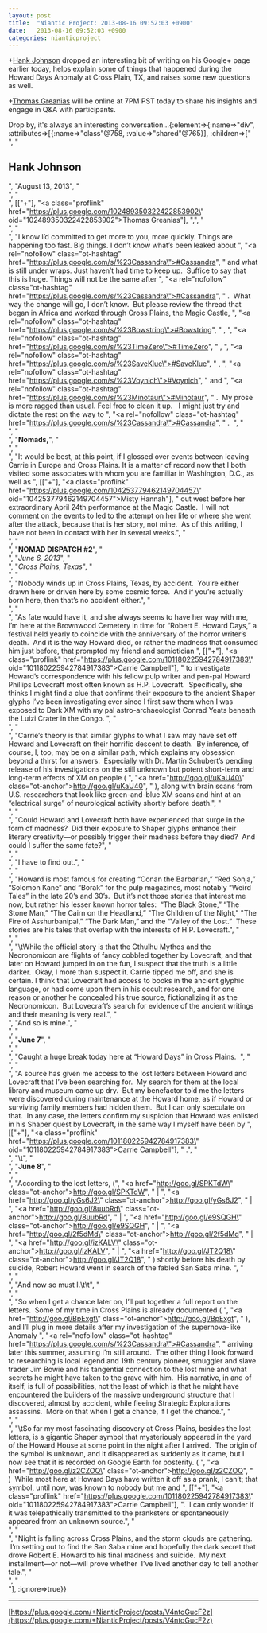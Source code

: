 ```yaml
---
layout: post
title:  "Niantic Project: 2013-08-16 09:52:03 +0900"
date:   2013-08-16 09:52:03 +0900
categories: nianticproject
---
```

+[Hank Johnson](https://plus.google.com/117792105926525258257 "") dropped an interesting bit of writing on his Google+ page earlier today, helps explain some of things that happened during the Howard Days Anomaly at Cross Plain, TX, and raises some new questions as well.

+[Thomas Greanias](https://plus.google.com/102489350322422853902 "") will be online at 7PM PST today to share his insights and engage in Q&amp;A with participants.

Drop by, it's always an interesting conversation...{:element=>{:name=>"div", :attributes=>[{:name=>"class"@758, :value=>"shared"@765}], :children=>["<br />", "<h2>Hank Johnson</h2>", "August 13, 2013", "<br />", "<br />", [["+"], "<a class=\"proflink\" href=\"https://plus.google.com/102489350322422853902\" oid=\"102489350322422853902\">Thomas Greanias</a>"], ",", "<br />", "<br />", "I know I’d committed to get more to you, more quickly. Things are happening too fast. Big things. I don’t know what’s been leaked about  ", "<a rel=\"nofollow\" class=\"ot-hashtag\" href=\"https://plus.google.com/s/%23Cassandra\">#Cassandra</a>", "  and what is still under wraps. Just haven’t had time to keep up.  Suffice to say that this is huge. Things will not be the same after  ", "<a rel=\"nofollow\" class=\"ot-hashtag\" href=\"https://plus.google.com/s/%23Cassandra\">#Cassandra</a>", " .  What way the change will go, I don’t know.  But please review the thread that began in Africa and worked through Cross Plains, the Magic Castle,  ", "<a rel=\"nofollow\" class=\"ot-hashtag\" href=\"https://plus.google.com/s/%23Bowstring\">#Bowstring</a>", " ,  ", "<a rel=\"nofollow\" class=\"ot-hashtag\" href=\"https://plus.google.com/s/%23TimeZero\">#TimeZero</a>", " ,  ", "<a rel=\"nofollow\" class=\"ot-hashtag\" href=\"https://plus.google.com/s/%23SaveKlue\">#SaveKlue</a>", " ,  ", "<a rel=\"nofollow\" class=\"ot-hashtag\" href=\"https://plus.google.com/s/%23Voynich\">#Voynich</a>", "  and  ", "<a rel=\"nofollow\" class=\"ot-hashtag\" href=\"https://plus.google.com/s/%23Minotaur\">#Minotaur</a>", " .  My prose is more ragged than usual. Feel free to clean it up.   I might just try and dictate the rest on the way to  ", "<a rel=\"nofollow\" class=\"ot-hashtag\" href=\"https://plus.google.com/s/%23Cassandra\">#Cassandra</a>", " .  ", "<br />", "<br />", "<b>Nomads,</b>", "<br />", "<br />", "It would be best, at this point, if I glossed over events between leaving Carrie in Europe and Cross Plains. It is a matter of record now that I both visited some associates with whom you are familiar in Washington, D.C., as well as ", [["+"], "<a class=\"proflink\" href=\"https://plus.google.com/104253779462149704457\" oid=\"104253779462149704457\">Misty Hannah</a>"], " out west before her extraordinary April 24th performance at the Magic Castle.  I will not comment on the events to led to the attempt on her life or where she went after the attack, because that is her story, not mine.  As of this writing, I have not been in contact with her in several weeks.", "<br />", "<br />", "<b>NOMAD DISPATCH #2</b>", "<br />", "<i>June 6, 2013</i>", "<br />", "<i>Cross Plains, Texas</i>", "<br />", "<br />", "Nobody winds up in Cross Plains, Texas, by accident.  You’re either drawn here or driven here by some cosmic force.  And if you’re actually born here, then that’s no accident either.", "<br />", "<br />", "As fate would have it, and she always seems to have her way with me, I’m here at the Brownwood Cemetery in time for “Robert E. Howard Days,” a festival held yearly to coincide with the anniversary of the horror writer’s death.  And it is the way Howard died, or rather the madness that consumed him just before, that prompted my friend and semiotician ", [["+"], "<a class=\"proflink\" href=\"https://plus.google.com/101180225942784917383\" oid=\"101180225942784917383\">Carrie Campbell</a>"], " to investigate Howard’s correspondence with his fellow pulp writer and pen-pal Howard Phillips Lovecraft most often known as H.P. Lovecraft.  Specifically, she thinks I might find a clue that confirms their exposure to the ancient Shaper glyphs I’ve been investigating ever since I first saw them when I was exposed to Dark XM with my pal astro-archaeologist Conrad Yeats beneath the Luizi Crater in the Congo. ", "<br />", "<br />", "Carrie’s theory is that similar glyphs to what I saw may have set off Howard and Lovecraft on their horrific descent to death.  By inference, of course, I, too, may be on a similar path, which explains my obsession beyond a thirst for answers.  Especially with Dr. Martin Schubert’s pending release of his investigations on the still unknown but potent short-term and long-term effects of XM on people ( ", "<a href=\"http://goo.gl/uKaU40\" class=\"ot-anchor\">http://goo.gl/uKaU40</a>", " ), along with brain scans from U.S. researchers that look like green-and-blue XM scans and hint at an “electrical surge” of neurological activity shortly before death.", "<br />", "<br />", "Could Howard and Lovecraft both have experienced that surge in the form of madness?  Did their exposure to Shaper glyphs enhance their literary creativity—or possibly trigger their madness before they died?  And could I suffer the same fate?", "<br />", "<br />", "I have to find out.", "<br />", "<br />", "Howard is most famous for creating “Conan the Barbarian,” “Red Sonja,” “Solomon Kane” and “Borak” for the pulp magazines, most notably “Weird Tales” in the late 20’s and 30’s.  But it’s not those stories that interest me now, but rather his lesser known horror tales:  “The Black Stone,” “The Stone Man,” “The Cairn on the Headland,” \"The Children of the Night,\" \"The Fire of Asshurbanipal,” “The Dark Man,” and the “Valley of the Lost.”  These stories are his tales that overlap with the interests of H.P. Lovecraft.", "<br />", "<br />", "\tWhile the official story is that the Cthulhu Mythos and the Necronomicon are flights of fancy cobbled together by Lovecraft, and that later on Howard jumped in on the fun, I suspect that the truth is a little darker.  Okay, I more than suspect it. Carrie tipped me off, and she is certain. I think that Lovecraft had access to books in the ancient glyphic language, or had come upon them in his occult research, and for one reason or another he concealed his true source, fictionalizing it as the Necronomicon.  But Lovecraft’s search for evidence of the ancient writings and their meaning is very real.", "<br />", "And so is mine.", "<br />", "<br />", "<b>June 7</b>", "<br />", "<br />", "Caught a huge break today here at “Howard Days” in Cross Plains.  ", "<br />", "<br />", "A source has given me access to the lost letters between Howard and Lovecraft that I’ve been searching for.  My search for them at the local library and museum came up dry.  But my benefactor told me the letters were discovered during maintenance at the Howard home, as if Howard or surviving family members had hidden them.  But I can only speculate on that.  In any case, the letters confirm my suspicion that Howard was enlisted in his Shaper quest by Lovecraft, in the same way I myself have been by ", [["+"], "<a class=\"proflink\" href=\"https://plus.google.com/101180225942784917383\" oid=\"101180225942784917383\">Carrie Campbell</a>"], " .", "<br />", "\t", "<br />", "<b>June 8</b>", "<br />", "<br />", "According to the lost letters, (", "<a href=\"http://goo.gl/SPKTdW\" class=\"ot-anchor\">http://goo.gl/SPKTdW</a>", " | ", "<a href=\"http://goo.gl/yGs6J2\" class=\"ot-anchor\">http://goo.gl/yGs6J2</a>", " | ", "<a href=\"http://goo.gl/8uubRd\" class=\"ot-anchor\">http://goo.gl/8uubRd</a>", " | ", "<a href=\"http://goo.gl/e9SQGH\" class=\"ot-anchor\">http://goo.gl/e9SQGH</a>", " | ", "<a href=\"http://goo.gl/2f5dMd\" class=\"ot-anchor\">http://goo.gl/2f5dMd</a>", " | ", "<a href=\"http://goo.gl/izKALV\" class=\"ot-anchor\">http://goo.gl/izKALV</a>", " | ", "<a href=\"http://goo.gl/JT2Q18\" class=\"ot-anchor\">http://goo.gl/JT2Q18</a>", " ) shortly before his death by suicide, Robert Howard went in search of the fabled San Saba mine. ", "<br />", "<br />", "And now so must I.\t\t", "<br />", "<br />", "So when I get a chance later on, I’ll put together a full report on the letters.  Some of my time in Cross Plains is already documented ( ", "<a href=\"http://goo.gl/BpExgt\" class=\"ot-anchor\">http://goo.gl/BpExgt</a>", " ), and I’ll plug in more details after my investigation of the supernova-like Anomaly  ", "<a rel=\"nofollow\" class=\"ot-hashtag\" href=\"https://plus.google.com/s/%23Cassandra\">#Cassandra</a>", "  arriving later this summer, assuming I’m still around.  The other thing I look forward to researching is local legend and 19th century pioneer, smuggler and slave trader Jim Bowie and his tangential connection to the lost mine and what secrets he might have taken to the grave with him.  His narrative, in and of itself, is full of possibilities, not the least of which is that he might have encountered the builders of the massive underground structure that I discovered, almost by accident, while fleeing Strategic Explorations assassins.  More on that when I get a chance, if I get the chance.", "<br />", "<br />", "\tSo far my most fascinating discovery at Cross Plains, besides the lost letters, is a gigantic Shaper symbol that mysteriously appeared in the yard of the Howard House at some point in the night after I arrived.  The origin of the symbol is unknown, and it disappeared as suddenly as it came, but I now see that it is recorded on Google Earth for posterity. ( ", "<a href=\"http://goo.gl/z2CZOQ\" class=\"ot-anchor\">http://goo.gl/z2CZOQ</a>", " )  While most here at Howard Days have written it off as a prank, I can’t; that symbol, until now, was known to nobody but me and ", [["+"], "<a class=\"proflink\" href=\"https://plus.google.com/101180225942784917383\" oid=\"101180225942784917383\">Carrie Campbell</a>"], ".  I can only wonder if it was telepathically transmitted to the pranksters or spontaneously appeared from an unknown source.", "<br />", "<br />", "Night is falling across Cross Plains, and the storm clouds are gathering.  I’m setting out to find the San Saba mine and hopefully the dark secret that drove Robert E. Howard to his final madness and suicide.  My next installment—or not—will prove whether  I’ve lived another day to tell another tale.", "<br />", "<br />"], :ignore=>true}}
- - -
[https://plus.google.com/+NianticProject/posts/V4ntoGucF2z](https://plus.google.com/+NianticProject/posts/V4ntoGucF2z)
